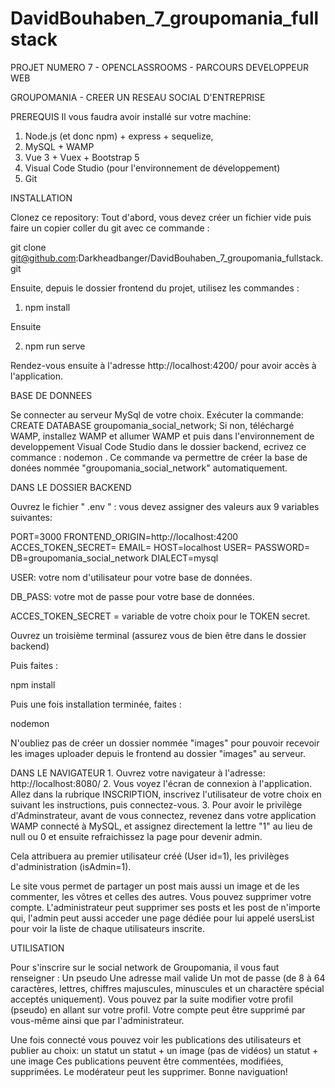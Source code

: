 # DavidBouhaben_7_groupomania_fullstack
PROJET NUMERO 7 - OPENCLASSROOMS - PARCOURS DEVELOPPEUR WEB

GROUPOMANIA - CREER UN RESEAU SOCIAL D'ENTREPRISE

PREREQUIS
Il vous faudra avoir installé sur votre machine:
   1. Node.js (et donc npm) + express + sequelize,
   2. MySQL + WAMP
   3. Vue 3 + Vuex + Bootstrap 5
   4. Visual Code Studio (pour l'environnement de développement)
   5. Git

INSTALLATION

Clonez ce repository:
Tout d'abord, vous devez créer un fichier vide puis  faire un copier coller du git avec ce commande :

git clone git@github.com:Darkheadbanger/DavidBouhaben_7_groupomania_fullstack.git


Ensuite, depuis le dossier frontend du projet, utilisez les commandes : 

1. npm install

Ensuite

2. npm run serve

Rendez-vous ensuite à l'adresse http://localhost:4200/ pour avoir accès à l'application.

BASE DE DONNEES

Se connecter au serveur MySql de votre choix. Exécuter la commande: CREATE DATABASE groupomania_social_network; Si non, téléchargé WAMP, installez WAMP et allumer WAMP et puis dans l'environnement de developpement Visual Code Studio dans le dossier backend, ecrivez ce commance : nodemon . Ce  commande va permettre de créer la base de donées nommée "groupomania_social_network" automatiquement.

DANS LE DOSSIER BACKEND

Ouvrez le fichier " .env " : vous devez assigner des valeurs aux 9 variables suivantes:

PORT=3000
FRONTEND_ORIGIN=http://localhost:4200
ACCES_TOKEN_SECRET=
EMAIL=
HOST=localhost
USER=
PASSWORD=
DB=groupomania_social_network
DIALECT=mysql

USER: votre nom d'utilisateur pour votre base de données.

DB_PASS: votre mot de passe pour votre base de données.

ACCES_TOKEN_SECRET = variable de votre choix pour le TOKEN secret.

Ouvrez un troisième terminal (assurez vous de bien être dans le dossier backend)

Puis faites : 

npm install

Puis une fois installation terminée, faites : 

nodemon

N'oubliez pas de créer un dossier nommée "images" pour pouvoir recevoir les images uploader depuis le frontend au dossier "images" au serveur.

DANS LE NAVIGATEUR
    1. Ouvrez votre navigateur à l'adresse: http://localhost:8080/
    2. Vous voyez l'écran de connexion à l'application. Allez dans la rubrique INSCRIPTION, inscrivez l'utilisateur de votre choix en suivant les instructions, puis connectez-vous.
    3. Pour avoir le privilège d'Adminstrateur, avant de vous connectez, revenez dans votre application WAMP connecté à MySQL, et assignez directement la lettre "1" au lieu de null ou 0 et ensuite refraichissez la page pour devenir admin.

Cela attribuera au premier utilisateur créé (User id=1), les privilèges d'administration (isAdmin=1).

Le site vous permet de partager un post mais aussi un image et de les commenter, les vôtres et celles des autres. Vous pouvez supprimer votre compte. L'administrateur peut supprimer ses posts et les post de n'importe qui, l'admin peut aussi acceder une page dédiée pour lui appelé usersList pour voir la liste de chaque utilisateurs inscrite.

UTILISATION

Pour s'inscrire sur le social network de Groupomania, il vous faut renseigner :
    Un pseudo
    Une adresse mail valide
    Un mot de passe (de 8 à 64 caractères, lettres, chiffres majuscules, minuscules et un charactère spécial acceptés uniquement). Vous pouvez par la suite modifier votre profil (pseudo) en allant sur votre profil. Votre compte peut être supprimé par vous-même ainsi que par l'administrateur.

Une fois connecté vous pouvez voir les publications des utilisateurs et publier au choix:
    un statut
    un statut + un image (pas de vidéos)
    un statut + une image Ces publications peuvent être commentées, modifiées, supprimées. Le modérateur peut les supprimer.
Bonne naviguation!
